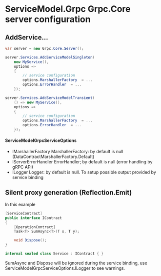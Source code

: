 # ServiceModel.Grpc Grpc.Core server configuration

## AddService...

``` c#
var server = new Grpc.Core.Server();

server.Services.AddServiceModelSingleton(
    new MyService(),
    options =>
    {
        // service configuration
        options.MarshallerFactory  = ...
        options.ErrorHandler  = ...
    });

server.Services.AddServiceModelTransient(
    () => new MyService(),
    options =>
    {
        // service configuration
        options.MarshallerFactory  = ...
        options.ErrorHandler  = ...
    });
```

#### ServiceModelGrpcServiceOptions

- IMarshallerFactory MarshallerFactory: by default is null (DataContractMarshallerFactory.Default)
- IServerErrorHandler ErrorHandler; by default is null (error handling by gRPC API)
- ILogger Logger: by default is null. To setup possible output provided by service binding

## Silent proxy generation (Reflection.Emit)

In this example

``` c#
[ServiceContract]
public interface IContract
{
    [OperationContract]
    Task<T> SumAsync<T>(T x, T y);

    void Dispose();
}

internal sealed class Service : IContract { }
```

SumAsync and Dispose will be ignored during the service binding, use ServiceModelGrpcServiceOptions.ILogger to see warnings.
